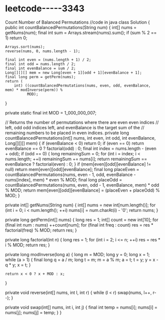# leetcode-----3343
Count Number of Balanced Permutations
//code in java
class Solution {
  public int countBalancedPermutations(String num) {
    int[] nums = getNums(num);
    final int sum = Arrays.stream(nums).sum();
    if (sum % 2 == 1)
      return 0;

    Arrays.sort(nums);
    reverse(nums, 0, nums.length - 1);

    final int even = (nums.length + 1) / 2;
    final int odd = nums.length / 2;
    final int evenBalance = sum / 2;
    Long[][][] mem = new Long[even + 1][odd + 1][evenBalance + 1];
    final long perm = getPerm(nums);
    return (
        int) ((countBalancedPermutations(nums, even, odd, evenBalance, mem) * modInverse(perm)) %
              MOD);
  }

  private static final int MOD = 1_000_000_007;

  // Returns the number of permutations where there are even even indices
  // left, odd odd indices left, and evenBalance is the target sum of the
  // remaining numbers to be placed in even indices.
  private long countBalancedPermutations(int[] nums, int even, int odd, int evenBalance,
                                         Long[][][] mem) {
    if (evenBalance < 0)
      return 0;
    if (even == 0)
      return evenBalance == 0 ? factorial(odd) : 0;
    final int index = nums.length - (even + odd);
    if (odd == 0) {
      long remainingSum = 0;
      for (int i = index; i < nums.length; ++i)
        remainingSum += nums[i];
      return remainingSum == evenBalance ? factorial(even) : 0;
    }
    if (mem[even][odd][evenBalance] != null)
      return mem[even][odd][evenBalance];
    final long placeEven =
        countBalancedPermutations(nums, even - 1, odd, evenBalance - nums[index], mem) * even % MOD;
    final long placeOdd =
        countBalancedPermutations(nums, even, odd - 1, evenBalance, mem) * odd % MOD;
    return mem[even][odd][evenBalance] = (placeEven + placeOdd) % MOD;
  }

  private int[] getNums(String num) {
    int[] nums = new int[num.length()];
    for (int i = 0; i < num.length(); ++i)
      nums[i] = num.charAt(i) - '0';
    return nums;
  }

  private long getPerm(int[] nums) {
    long res = 1;
    int[] count = new int[10];
    for (final int num : nums)
      ++count[num];
    for (final int freq : count)
      res = res * factorial(freq) % MOD;
    return res;
  }

  private long factorial(int n) {
    long res = 1;
    for (int i = 2; i <= n; ++i)
      res = res * i % MOD;
    return res;
  }

  private long modInverse(long a) {
    long m = MOD;
    long y = 0;
    long x = 1;
    while (a > 1) {
      final long q = a / m;
      long t = m;
      m = a % m;
      a = t;
      t = y;
      y = x - q * y;
      x = t;
    }

    return x < 0 ? x + MOD : x;
  }

  private void reverse(int[] nums, int l, int r) {
    while (l < r)
      swap(nums, l++, r--);
  }

  private void swap(int[] nums, int i, int j) {
    final int temp = nums[i];
    nums[i] = nums[j];
    nums[j] = temp;
  }
}

